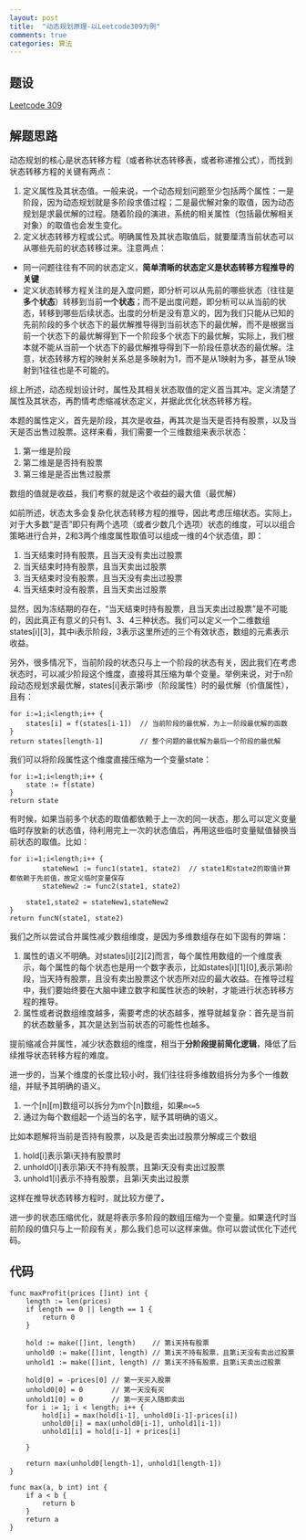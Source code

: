```yaml
---
layout: post
title:  "动态规划原理-以Leetcode309为例"
comments: true
categories: 算法
---
```

## 题设 
[Leetcode 309](https://leetcode-cn.com/problems/best-time-to-buy-and-sell-stock-with-cooldown/)

## 解题思路
动态规划的核心是状态转移方程（或者称状态转移表，或者称递推公式），而找到状态转移方程的关键有两点：
1. 定义属性及其状态值。一般来说，一个动态规划问题至少包括两个属性：一是阶段，因为动态规划就是多阶段求值过程；二是最优解对象的取值，因为动态规划是求最优解的过程。随着阶段的演进，系统的相关属性（包括最优解相关对象）的取值也会发生变化。
2. 定义状态转移方程或公式。明确属性及其状态取值后，就要厘清当前状态可以从哪些先前的状态转移过来。注意两点：
  - 同一问题往往有不同的状态定义，**简单清晰的状态定义是状态转移方程推导的关键**
  - 定义状态转移方程关注的是入度问题，即分析可以从先前的哪些状态（往往是**多个状态**）转移到当前**一个状态**；而不是出度问题，即分析可以从当前的状态，转移到哪些后续状态。出度的分析是没有意义的，因为我们只能从已知的先前阶段的多个状态下的最优解推导得到当前状态下的最优解，而不是根据当前一个状态下的最优解得到下一个阶段多个状态下的最优解，实际上，我们根本就不能从当前一个状态下的最优解推导得到下一阶段任意状态的最优解。注意，状态转移方程的映射关系总是多映射为1，而不是从1映射为多，甚至从1映射到1往往也是不可能的。

综上所述，动态规划设计时，属性及其相关状态取值的定义首当其冲。定义清楚了属性及其状态，再酌情考虑缩减状态定义，并据此优化状态转移方程。

本题的属性定义，首先是阶段，其次是收益，再其次是当天是否持有股票，以及当天是否出售过股票。这样来看，我们需要一个三维数组来表示状态：
1. 第一维是阶段
2. 第二维是是否持有股票
3. 第三维是是否出售过股票

数组的值就是收益，我们考察的就是这个收益的最大值（最优解）

如前所述，状态太多会复杂化状态转移方程的推导，因此考虑压缩状态。实际上，对于大多数“是否”即只有两个选项（或者少数几个选项）状态的维度，可以以组合策略进行合并，2和3两个维度属性取值可以组成一维的4个状态值，即：
1. 当天结束时持有股票，且当天没有卖出过股票
2. 当天结束时持有股票，且当天卖出过股票
3. 当天结束时没有股票，且当天没有卖出过股票
4. 当天结束时没有股票，且当天卖出过股票

显然，因为冻结期的存在，“当天结束时持有股票，且当天卖出过股票”是不可能的，因此真正有意义的只有1、3、4三种状态。我们可以定义一个二维数组states[i][3]，其中i表示阶段，3表示这里所述的三个有效状态，数组的元素表示收益。

另外，很多情况下，当前阶段的状态只与上一个阶段的状态有关，因此我们在考虑状态时，可以减少阶段这个维度，直接将其压缩为单个变量。举例来说，对于n阶段动态规划求最优解，states[i]表示第i步（阶段属性）时的最优解（价值属性），且有：
```golang
for i:=1;i<length;i++ {
	states[i] = f(states[i-1])  // 当前阶段的最优解，为上一阶段最优解的函数
}
return states[length-1]			// 整个问题的最优解为最后一个阶段的最优解
```
我们可以将阶段属性这个维度直接压缩为一个变量state：
```golang
for i:=1;i<length;i++ {
	state := f(state)
}
return state
```
有时候，如果当前多个状态的取值都依赖于上一次的同一状态，那么可以定义变量临时存放新的状态值，待利用完上一次的状态值后，再用这些临时变量赋值替换当前状态的取值。比如：
```golang
for i:=1;i<length;i++ {
    	stateNew1 := func1(state1, state2)  // state1和state2的取值计算都依赖于先前值，故定义临时变量保存
    	stateNew2 := func2(state1, state2)

	state1,state2 = stateNew1,stateNew2
}
return funcN(state1, state2)
```

我们之所以尝试合并属性减少数组维度，是因为多维数组存在如下固有的弊端：
1. 属性的语义不明确。对states[i][2][2]而言，每个属性用数组的一个维度表示，每个属性的每个状态也是用一个数字表示，比如states[i][1][0],表示第i阶段，当天持有股票，且没有卖出股票这个状态所对应的最大收益。在推导过程中，我们要始终要在大脑中建立数字和属性状态的映射，才能进行状态转移方程的推导。
2. 属性或者说数组维度越多，需要考虑的状态越多，推导就越复杂：首先是当前的状态数量多，其次是达到当前状态的可能性也越多。

提前缩减合并属性，减少状态数组的维度，相当于**分阶段提前简化逻辑**，降低了后续推导状态转移方程的难度。

进一步的，当某个维度的长度比较小时，我们往往将多维数组拆分为多个一维数组，并赋予其明确的语义。
1. 一个[n][m]数组可以拆分为m个[n]数组，如果`m<=5`
2. 通过为每个数组起一个适当的名字，赋予其明确的语义。

比如本题解将当前是否持有股票，以及是否卖出过股票分解成三个数组
1. hold[i]表示第i天持有股票时
2. unhold0[i]表示第i天不持有股票，且第i天没有卖出过股票
3. unhold1[i]表示不持有股票，且第i天卖出过股票

这样在推导状态转移方程时，就比较方便了。

进一步的状态压缩优化，就是将表示多阶段的数组压缩为一个变量。如果迭代时当前阶段的值只与上一阶段有关，那么我们总可以这样来做。你可以尝试优化下述代码。


## 代码
```golang
func maxProfit(prices []int) int {
	length := len(prices)
	if length == 0 || length == 1 {
		return 0
	}

	hold := make([]int, length)    // 第i天持有股票
	unhold0 := make([]int, length) // 第i天不持有股票，且第i天没有卖出过股票
	unhold1 := make([]int, length) // 第i天不持有股票，且第i天卖出过股票

	hold[0] = -prices[0] // 第一天买入股票
	unhold0[0] = 0       // 第一天没有买
	unhold1[0] = 0       // 第一天买入随即卖出
	for i := 1; i < length; i++ {
		hold[i] = max(hold[i-1], unhold0[i-1]-prices[i])
		unhold0[i] = max(unhold0[i-1], unhold1[i-1])
		unhold1[i] = hold[i-1] + prices[i]

	}

	return max(unhold0[length-1], unhold1[length-1])
}

func max(a, b int) int {
	if a < b {
		return b
	}
	return a
}
```
